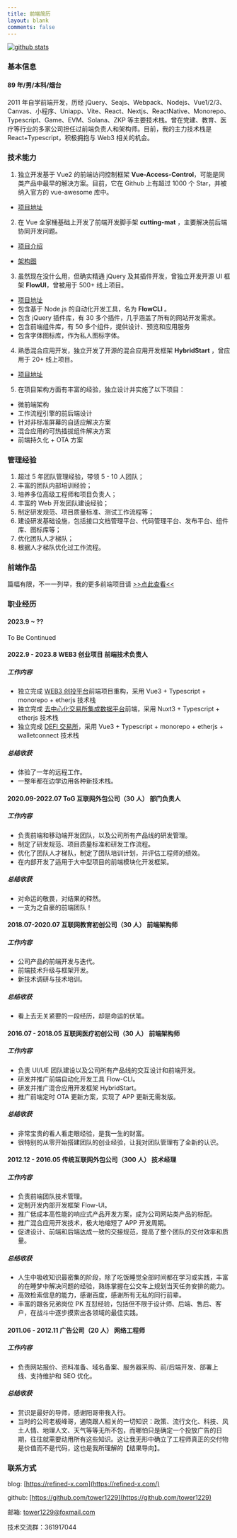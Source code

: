 ```yaml
---
title: 前端简历
layout: blank
comments: false
---
```


[![github stats](https://github-readme-stats.vercel.app/api?username=tower1229&count_private=true&show_icons=true&&bg_color=30,6aa4f2,cb1597&title_color=fff&text_color=fff&icon_color=fc0)](https://github.com/anuraghazra/github-readme-stats)

### [](#基本信息 "基本信息")基本信息

#### [](#89年-男-本科-烟台 "89年/男/本科/烟台")89 年/男/本科/烟台

2011 年自学前端开发，历经 jQuery、Seajs、Webpack、Nodejs、Vue1/2/3、Canvas、小程序、Uniapp、Vite、React、Nextjs、ReactNative、Monorepo、Typescript、Game、EVM、Solana、ZKP 等主要技术栈。曾在党建、教育、医疗等行业的多家公司担任过前端负责人和架构师。目前，我的主力技术栈是 React+Typescript，积极拥抱与 Web3 相关的机会。

### [](#技术能力 "技术能力")技术能力

1.  独立开发基于 Vue2 的前端访问控制框架 **Vue-Access-Control**，可能是同类产品中最早的解决方案。目前，它在 Github 上有超过 1000 个 Star，并被纳入官方的 vue-awesome 库中。

- [项目地址](https://github.com/tower1229/Vue-Access-Control)

2.  在 Vue 全家桶基础上开发了前端开发脚手架 **cutting-mat** ，主要解决前后端协同开发问题。

- [项目介绍](https://cutting-mat.github.io/)

- [架构图](https://cutting-mat.github.io/assets/img/CuttingMat%E6%A1%86%E6%9E%B6%E8%AE%BE%E8%AE%A1.png)

3.  虽然现在没什么用，但确实精通 jQuery 及其插件开发，曾独立开发开源 UI 框架 **FlowUI**，曾被用于 500+ 线上项目。

- [项目地址](https://flow-ui.github.io/)
- 包含基于 Node.js 的自动化开发工具，名为 **FlowCLI** 。
- 包含 jQuery 插件库，有 30 多个插件，几乎涵盖了所有的网站开发需求。
- 包含前端组件库，有 50 多个组件，提供设计、预览和应用服务
- 包含字体图标库，作为私人图标字体。

4.  熟悉混合应用开发，独立开发了开源的混合应用开发框架 **HybridStart** ，曾应用于 20+ 线上项目。

- [项目地址](https://github.com/tower1229/HybridStart)

5.  在项目架构方面有丰富的经验，独立设计并实施了以下项目：

- 微前端架构
- 工作流程引擎的前后端设计
- 针对非标准屏幕的自适应解决方案
- 混合应用的可热插拔组件解决方案
- 前端持久化 + OTA 方案

### [](#管理经验 "管理经验")管理经验

1. 超过 5 年团队管理经验，带领 5 - 10 人团队；
2. 丰富的团队内部培训经验；
3. 培养多位高级工程师和项目负责人；
4. 丰富的 Web 开发团队建设经验；
5. 制定研发规范、项目质量标准、测试工作流程等；
6. 建设研发基础设施，包括接口文档管理平台、代码管理平台、发布平台、组件库、图标库等；
7. 优化团队人才梯队；
8. 根据人才梯队优化过工作流程。

### [](#前端作品 "前端作品")前端作品

篇幅有限，不一一列举，我的更多前端项目请 [>>点此查看<<](https://refined-x.com/projects/)

### [](#职业经历 "职业经历")职业经历

#### 2023.9 ~ ??

To Be Continued

#### 2022.9 - 2023.8 WEB3 创业项目 前端技术负责人

##### 工作内容

- 独立完成 [WEB3 创投平台](https://welaunch.work/)前端项目重构，采用 Vue3 + Typescript + monorepo + etherjs 技术栈
- 独立完成 [去中心化交易所集成数据平台](https://wechart.io/)前端，采用 Nuxt3 + Typescript + etherjs 技术栈
- 独立完成 [DEFI 交易所](https://wedex.finance/)，采用 Vue3 + Typescript + monorepo + etherjs + walletconnect 技术栈

##### 总结收获

- 体验了一年的远程工作。
- 一整年都在边学边用各种新技术栈。

#### 2020.09-2022.07 ToG 互联网外包公司（30 人） 部门负责人

##### 工作内容

- 负责前端和移动端开发团队，以及公司所有产品线的研发管理。
- 制定了研发规范、项目质量标准和研发工作流程。
- 优化了团队人才梯队，制定了团队培训计划，并评估工程师的绩效。
- 在内部开发了适用于大中型项目的前端模块化开发框架。

##### 总结收获

- 对命运的敬畏，对结果的释然。
- 一支为之自豪的前端团队！

#### 2018.07-2020.07 互联网教育初创公司（30 人） 前端架构师

##### 工作内容

- 公司产品的前端开发与迭代。
- 前端技术升级与框架开发。
- 新技术调研与技术培训。

##### 总结收获

- 看上去无关紧要的一段经历，却是命运的伏笔。

#### 2016.07 - 2018.05 互联网医疗初创公司（30 人） 前端架构师

##### 工作内容

- 负责 UI/UE 团队建设以及公司所有产品线的交互设计和前端开发。
- 研发并推广前端自动化开发工具 Flow-CLI。
- 研发并推广混合应用开发框架 HybridStart。
- 推广前端定时 OTA 更新方案，实现了 APP 更新无需发版。

##### 总结收获

- 非常宝贵的看人看走眼经验，是我一生的财富。
- 很特别的从零开始搭建团队的创业经验，让我对团队管理有了全新的认识。

#### 2012.12 - 2016.05 传统互联网外包公司（300 人） 技术经理

##### 工作内容

- 负责前端团队技术管理。
- 定制开发内部开发框架 Flow-UI。
- 推广低成本高性能的响应式产品开发方案，成为公司网站类产品的标配。
- 推广混合应用开发技术，极大地缩短了 APP 开发周期。
- 促进设计、前端和后端达成一致的交接规范，提高了整个团队的交付效率和质量。

##### 总结收获

- 人生中吸收知识最密集的阶段，除了吃饭睡觉全部时间都在学习或实践，丰富的在睡梦中解决问题的经验，熟练掌握在公交车上规划当天任务安排的能力。
- 高效检索信息的能力，感谢百度，感谢所有无私的同行前辈。
- 丰富的跟各兄弟岗位 PK 互怼经验，包括但不限于设计师、后端、售后、客户，在战斗中逐步摸索出各领域的最佳实践。

#### 2011.06 - 2012.11 广告公司（20 人） 网络工程师

##### 工作内容

- 负责网站报价、资料准备、域名备案、服务器采购、前/后端开发、部署上线、支持维护和 SEO 优化。

##### 总结收获

- 赏识是最好的导师，感谢阳哥带我入行。
- 当时的公司老板峰哥，通晓跟人相关的一切知识：政策、流行文化、科技、风土人情、地理人文、天气等等无所不包，而哪怕只是确定一个投放广告的日期，往往就需要动用所有这些知识。这让我无形中确立了工程师真正的交付物是价值而不是代码，这也是我所理解的【结果导向】。

### [](#联系方式 "联系方式")联系方式

blog: [https://refined-x.com](https://refined-x.com/)

github: [https://github.com/tower1229](https://github.com/tower1229)

邮箱: [tower1229@foxmail.com](mailto:tower1229@foxmail.com)

技术交流群：361917044
